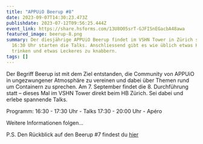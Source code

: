 ```yaml
---
title: "APPUiO Beerup #8"
date: 2023-09-07T14:30:23.473Z
publishdate: 2023-07-12T09:56:25.444Z
event_link: https://share.hsforms.com/13U8O05srT-GJFISnEGacbA48awa
featured_image: beerup-8.png
summary: Der diesjährige APPUiO Beerup findet im VSHN Tower in Zürich statt. Um
  16:30 Uhr starten die Talks. Anschliessend gibt es wie üblich etwas Kühles zu
  trinken und etwas Leckeres zu knabbern.
tags: []
---
```

Der Begriff Beerup ist mit dem Ziel entstanden, die Community von APPUiO in ungezwungener Atmosphäre zu vereinen und dabei über Themen rund um Containern zu sprechen. Am 7. September findet die 8. Durchführung statt – dieses Mal im VSHN Tower direkt beim HB Zürich. Sei dabei und erlebe spannende Talks.

Programm:
1﻿6:30 - 17:30 Uhr - Talks
1﻿7:30 - 20:00 Uhr - Apéro

Weitere Informationen folgen...

P.﻿S. Den Rückblick auf den Beerup #7 findest du [hier](https://www.appuio.ch/blog/2022-11-02-ruckblick-auf-das-beerup-vom-1-november-2022/)